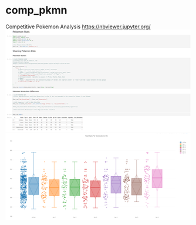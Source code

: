 # comp_pkmn
Competitive Pokemon Analysis
https://nbviewer.jupyter.org/
![](/DS_Example.PNG)
![](/DS_Example_Box.PNG)

